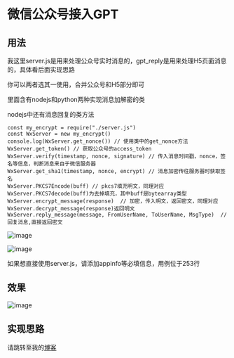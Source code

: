 # 微信公众号接入GPT
## 用法

我这里server.js是用来处理公众号实时消息的，gpt_reply是用来处理H5页面消息的，具体看后面实现思路

你可以两者选其一使用，合并公众号和H5部分即可

里面含有nodejs和python两种实现消息加解密的类

nodejs中还有消息回复的类方法

```
const my_encrypt = require("./server.js")
const WxServer = new my_encrypt()
console.log(WxServer.get_nonce()) // 使用类中的get_nonce方法
WxServer.get_token() // 获取公众号的access_token
WxServer.verify(timestamp, nonce, signature) // 传入消息时间戳，nonce，签名等信息，判断消息来自于微信服务器
WxServer.get_sha1(timestamp, nonce, encrypt) // 消息加密传往服务器时获取签名
WxServer.PKCS7Encode(buff) // pkcs7填充明文，同理对应WxServer.PKCS7decode(buff)为去掉填充，其中buff是bytearray类型
WxServer.encrypt_message(response)  // 加密，传入明文，返回密文，同理对应WxServer.decrypt_message(response)返回明文
WxServer.reply_message(message, FromUserName, ToUserName, MsgType)  // 回复消息,直接返回密文
```

![image](https://bucket.pursuecode.cn/upload/2023/04/9.png)

![image](https://bucket.pursuecode.cn/upload/2023/04/8.png)

如果想直接使用server.js，请添加appinfo等必填信息，用例位于253行

## 效果
![image](https://bucket.pursuecode.cn/upload/2023/04/7.png)
## 实现思路
请跳转至我的[博客](https://www.pursuecode.cn/archives/wei-xin-gong-zhong-hao-jie-ru-chatgpt)

